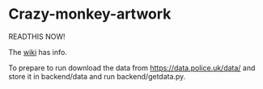 # Crazy-monkey-artwork
READTHIS NOW!

The [wiki](https://github.com/dartydevil/Crazy-monkey-artwork/wiki) has info.

To prepare to run download the data from https://data.police.uk/data/ and store it in backend/data and run backend/getdata.py.
